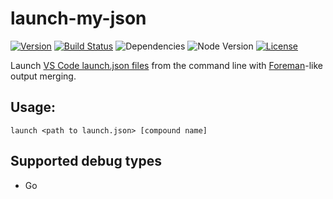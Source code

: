 
# launch-my-json

[![Version](https://img.shields.io/npm/v/launch-my-json.svg?maxAge=2592000)](https://www.npmjs.com/package/launch-my-json)
[![Build Status](https://travis-ci.org/felixfbecker/launch-my-json.svg?branch=master)](https://travis-ci.org/felixfbecker/launch-my-json)
![Dependencies](https://david-dm.org/felixfbecker/launch-my-json.svg)
![Node Version](http://img.shields.io/node/v/launch-my-json.svg)
[![License](https://img.shields.io/npm/l/launch-my-json.svg?maxAge=2592000)](https://github.com/felixfbecker/launch-my-json/blob/master/LICENSE.md)


Launch [VS Code launch.json files](https://code.visualstudio.com/docs/editor/debugging#_launch-configurations) from the command line with [Foreman](https://github.com/ddollar/foreman)-like output merging.

## Usage:

```
launch <path to launch.json> [compound name]
```

## Supported debug types

- Go
